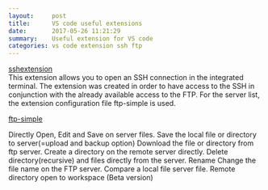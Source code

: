 ```yaml
---
layout:     post
title:      VS code useful extensions
date:       2017-05-26 11:21:29
summary:    Useful extension for VS code
categories: vs code extension ssh ftp
---
```


[sshextension](https://marketplace.visualstudio.com/items?itemName=kondratiev.sshextension#qna)  
This extension allows you to open an SSH connection in the integrated terminal. The extension was created in order to have access to the SSH in conjunction with the already available access to the FTP.
For the server list, the extension configuration file ftp-simple is used.


[ftp-simple](https://marketplace.visualstudio.com/items?itemName=humy2833.ftp-simple)  

Directly Open, Edit and Save on server files.
Save the local file or directory to server(=upload and backup option)
Download the file or directory from ftp server.
Create a directory on the remote server directly.
Delete directory(recursive) and files directly from the server.
Rename Change the file name on the FTP server.
Compare a local file server file.
Remote directory open to workspace (Beta version)